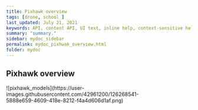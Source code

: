 ```yaml
---
title: Pixhawk overview
tags: [drone, school ]
last_updated: July 21, 2021
keywords: API, content API, UI text, inline help, context-sensitive help, popovers, tooltips
summary: "summary."
sidebar: mydoc_sidebar
permalink: mydoc_pixhwak_overview.html
folder: mydoc
---
```


## Pixhawk overview

<div markdown="1" style="width: 400px">
![pixhawk_models](https://user-images.githubusercontent.com/42961200/126268541-5888e659-4609-418e-8212-f4a4d606d1af.png)
</div>

